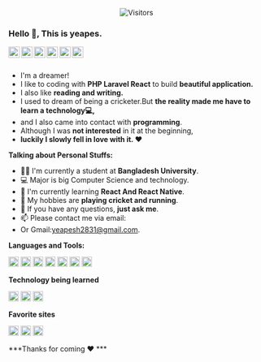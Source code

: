 <div align="center"> 
  
  ![Visitors](https://gpvc.arturio.dev/rakibhasan1030) 

</div>

### Hello 👋, This is yeapes.

<a href="https://facebook.com/yeapes.cse">
  <img align="left" alt="Facebook" width="22px" src="https://cdn.jsdelivr.net/npm/simple-icons@3.12.2/icons/facebook.svg" />
</a>

<a href="https://twitter.com/@rayeapes">
  <img align="left" alt="Twitter" width="22px" src="https://cdn.jsdelivr.net/npm/simple-icons@3.12.2/icons/twitter.svg" />
</a>

<a href="https://youtube.com/yeapes">
  <img align="left" alt="youtube" width="22px" src="https://cdn.jsdelivr.net/npm/simple-icons@3.12.2/icons/youtube.svg" />
</a>

<a href="https://www.instagram.com/_yeapes_/">
  <img align="left" alt="instagram" width="22px" src="https://cdn.jsdelivr.net/npm/simple-icons@3.12.2/icons/instagram.svg" />
</a>

<a href="https://github.com/yeapes">
  <img align="left" alt="Github" width="22px" src="https://cdn.jsdelivr.net/npm/simple-icons@v3/icons/github.svg" />
</a>



<a href="https://mail.google.com/ ">
  <img align="left" alt="Gmail" width="22px" src="https://cdn.jsdelivr.net/npm/simple-icons@3.12.2/icons/gmail.svg" />
</a>

<br />
<br />

- I'm a dreamer! 
- I like to coding with  **PHP  Laravel React** to build  **beautiful application.**
- I also like **reading and writing.** 
- I used to dream of being a cricketer.But **the reality made me have to learn a technology💻,**
- and I also came into contact with **programming**.
- Although I was **not interested** in it at the beginning,
- **luckily I slowly fell in love with it. ❤️**
 
**Talking about Personal Stuffs:**

- 👨‍🏛 I'm currently a student at **Bangladesh University**.
- 💻 Major is big Computer Science and technology.
- 🌱 I'm currently learning **React And React Native**. 
- 🤔 My hobbies are **playing cricket and running**.
- 💬 If you have any questions, **just ask me**.
- 📫 Please contact me via email:
- Or Gmail:yeapesh2831@gmail.com.

 

**Languages and Tools:**  
 
<code><img height="20" src="https://upload.wikimedia.org/wikipedia/commons/2/27/PHP-logo.svg"></code>
<code><img height="20" src="https://upload.wikimedia.org/wikipedia/commons/9/9a/Laravel.svg"></code>
<code><img height="20" src="https://upload.wikimedia.org/wikipedia/commons/a/a7/React-icon.svg"></code> 
<code><img height="20" src="https://upload.wikimedia.org/wikipedia/commons/d/d5/CSS3_logo_and_wordmark.svg"></code>
<code><img height="20" src="https://upload.wikimedia.org/wikipedia/commons/9/99/Unofficial_JavaScript_logo_2.svg"></code> 
<code><img height="20" src="https://upload.wikimedia.org/wikipedia/commons/3/3f/Git_icon.svg"></code>
<code><img height="20" src="https://www.vectorlogo.zone/logos/mysql/mysql-ar21.svg"></code>

**Technology being learned**

<code><img height="20" src="https://upload.wikimedia.org/wikipedia/commons/d/dd/Linux_logo.jpg"></code> 
<code><img height="20" src="https://upload.wikimedia.org/wikipedia/commons/a/a7/React-icon.svg"></code>
<code><img height="20" src="https://upload.wikimedia.org/wikipedia/commons/9/95/Vue.js_Logo_2.svg"></code>

**Favorite sites**

<code><img height="20" src="https://upload.wikimedia.org/wikipedia/commons/9/91/Octicons-mark-github.svg"></code>
<code><img height="20" src="https://upload.wikimedia.org/wikipedia/commons/a/a0/W3Schools_logo.svg"></code>
<code><img height="20" src="https://upload.wikimedia.org/wikipedia/commons/e/ef/Stack_Overflow_icon.svg"></code>
 
 

***Thanks for coming ❤️ ***

